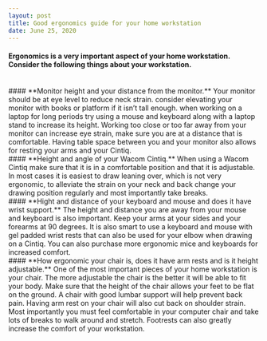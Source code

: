 ```yaml
---
layout: post
title: Good ergonomics guide for your home workstation
date: June 25, 2020
--- 
```

#### Ergonomics is a very important aspect of your home workstation.  Consider the following things about your workstation.  
<br>
#### **Monitor height and your distance from the monitor.** 
Your monitor should be at eye level to reduce neck strain.  consider elevating your monitor with books or platform if it isn’t tall enough.  when working on a laptop for long periods try using a mouse and keyboard along with a laptop stand to increase its height.   Working too close or too far away from your monitor can increase eye strain, make sure you are at a distance that is comfortable.  Having table space between you and your monitor also allows for resting your arms and your Cintiq.   
<br>
#### **Height and angle of your Wacom Cintiq.**  
When using a Wacom Cintiq make sure that it is in a comfortable position and that it is adjustable.  In most cases it is easiest to draw leaning over, which is not very ergonomic, to alleviate the strain on your neck and back change your drawing position regularly and most importantly take breaks.  
<br>
#### **Hight and distance of your keyboard and mouse and does it have wrist support.**  
The height and distance you are away from your mouse and keyboard is also important.  Keep your arms at your sides and your forearms at 90 degrees.  It is also smart to use a keyboard and mouse with gel padded wrist rests that can also be used for your elbow when drawing on a Cintiq.  You can also purchase more ergonomic mice and keyboards for increased comfort.  
<br>
#### **How ergonomic your chair is, does it have arm rests and is it height adjustable.**   
One of the most important pieces of your home workstation is your chair.  The more adjustable the chair is the better it will be able to fit your body.  Make sure that the height of the chair allows your feet to be flat on the ground.  A chair with good lumbar support will help prevent back pain.  Having arm rest on your chair will also cut back on shoulder strain.   Most importantly you must feel comfortable in your computer chair and take lots of breaks to walk around and stretch.  Footrests can also greatly increase the comfort of your workstation.  

